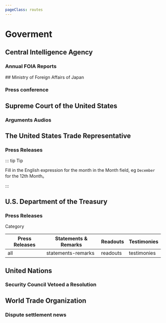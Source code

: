 ```yaml
---
pageClass: routes
---
```


# Goverment

## Central Intelligence Agency

### Annual FOIA Reports

<RouteEn author="nczitzk" example="/cia/foia-annual-report" path="/cia/foia-annual-report"/>
## Ministry of Foreign Affairs of Japan

### Press conference

<RouteEn author="sgqy" example="/go.jp/mofa" path="/go.jp/mofa"/>

## Supreme Court of the United States

### Arguments Audios

<RouteEn author="nczitzk" example="/us/supremecourt/argument_audio" path="/us/supremecourt/argument_audio/:year?" :paramsDesc="['Year, current year by default']"/>

## The United States Trade Representative

### Press Releases

<RouteEn author="nczitzk" example="/ustr/press-releases" path="/ustr/press-releases/:year?/:month?" :paramsDesc="['Year, current year by default', 'Month, empty by default, show contents in all year']">

::: tip Tip

Fill in the English expression for the month in the Month field, eg `December` for the 12th Month。

:::

</RouteEn>

## U.S. Department of the Treasury

### Press Releases

<RouteEn author="nczitzk" example="/treasury/press-releases" path="/treasury/press-releases/:category?/:title?" :paramsDesc="['Category, see below, all by default', 'Title keywords, empty by default']">

Category

| Press Releases | Statements & Remarks | Readouts | Testimonies |
| -------------- | -------------------- | -------- | ----------- |
| all            | statements-remarks   | readouts | testimonies |

</RouteEn>

## United Nations

### Security Council Vetoed a Resolution

<RouteEn author="HenryQW" example="/un/scveto" path="/un/scveto"/>

## World Trade Organization

### Dispute settlement news

<RouteEn author="nczitzk" example="/wto/dispute-settlement" path="/wto/dispute-settlement/:year?" :paramsDesc="['Year, current year by default']"/>
